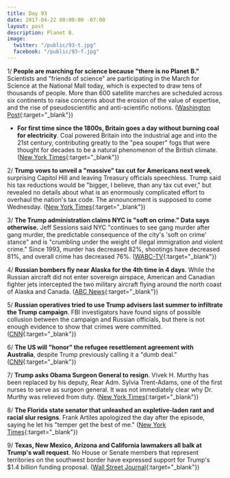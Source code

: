 ```yaml
---
title: Day 93
date: 2017-04-22 00:00:00 -07:00
layout: post
description: Planet B.
image:
  twitter: "/public/93-t.jpg"
  facebook: "/public/93-f.jpg"
---
```


1/ **People are marching for science because "there is no Planet B."** Scientists and "friends of science" are participating in the March for Science at the National Mall today, which is expected to draw tens of thousands of people. More than 600 satellite marches are scheduled across six continents to raise concerns about the erosion of the value of expertise, and the rise of pseudoscientific and anti-scientific notions. ([Washington Post](https://www.washingtonpost.com/national/health-science/big-turnout-expected-for-march-for-science-in-dc/2017/04/21/67cf7f90-237f-11e7-bb9d-8cd6118e1409_story.html){:target="_blank"})

* **For first time since the 1800s, Britain goes a day without burning coal for electricity**. Coal powered Britain into the industrial age and into the 21st century, contributing greatly to the "pea souper" fogs that were thought for decades to be a natural phenomenon of the British climate. ([New York Times](https://www.nytimes.com/2017/04/21/world/europe/britain-burning-coal-electricity.html){:target="_blank"})

2/ **Trump vows to unveil a "massive" tax cut for Americans next week**, surprising Capitol Hill and leaving Treasury officials speechless. Trump said his tax reductions would be "bigger, I believe, than any tax cut ever," but revealed no details about what is an enormously complicated effort to overhaul the nation's tax code. The announcement is supposed to come Wednesday. ([New York Times](https://www.nytimes.com/2017/04/21/us/politics/trump-order-takes-aim-at-tax-regulations-imposed-by-obama.html){:target="_blank"})

3/ **The Trump administration claims NYC is "soft on crime." Data says otherwise.** Jeff Sessions said NYC "continues to see gang murder after gang murder, the predictable consequence of the city's 'soft on crime' stance" and is "crumbling under the weight of illegal immigration and violent crime." Since 1993, murder has decreased 82%, shootings have decreased 81%, and overall crime has decreased 76%. ([WABC-TV](http://abc7ny.com/politics/mayor-nypd-lash-out-over-justice-depts-soft-on-crime-claim/1900603/){:target="_blank"})

4/ **Russian bombers fly near Alaska for the 4th time in 4 days**. While the Russian aircraft did not enter sovereign airspace, American and Canadian fighter jets intercepted the two military aircraft flying around the north coast of Alaska and Canada. ([ABC News](http://abcnews.go.com/International/russian-aircraft-close-alaska-4th-time-days/story?id=46939351){:target="_blank"})

5/ **Russian operatives tried to use Trump advisers last summer to infiltrate the Trump campaign**. FBI investigators have found signs of possible collusion between the campaign and Russian officials, but there is not enough evidence to show that crimes were committed. ([CNN](http://www.cnn.com/2017/04/21/politics/russia-trump-campaign-advisers-infiltrate/index.html){:target="_blank"})

6/ **The US will "honor" the refugee resettlement agreement with Australia**, despite Trump previously calling it a "dumb deal." ([CNN](http://www.cnn.com/2017/04/22/politics/us-australia-pence-refugee-deal/index.html){:target="_blank"})

7/ **Trump asks Obama Surgeon General to resign**. Vivek H. Murthy has been replaced by his deputy, Rear Adm. Sylvia Trent-Adams, one of the first nurses to serve as surgeon general. It was not immediately clear why Dr. Murthy was relieved from duty. ([New York Times](https://www.nytimes.com/2017/04/21/us/politics/surgeon-general-trump-administration.html){:target="_blank"})

8/ **The Florida state senator that unleashed an expletive-laden rant and racial slur resigns**. Frank Artiles apologized the day after the episode, saying he let his "temper get the best of me." ([New York Times](https://www.nytimes.com/2017/04/21/us/florida-senator-frank-artiles-resigns-racist-rant.html){:target="_blank"})

9/ **Texas, New Mexico, Arizona and California lawmakers all balk at Trump's wall request**. No House or Senate members that represent territories on the southwest border have expressed support for Trump's $1.4 billion funding proposal. ([Wall Street Journal](https://www.wsj.com/articles/border-lawmakers-balk-at-donald-trumps-wall-request-1492802294){:target="_blank"})
